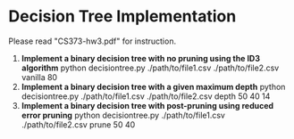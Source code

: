 # **Decision Tree Implementation**
Please read "CS373-hw3.pdf" for instruction.
1. **Implement a binary decision tree with no pruning using the ID3 algorithm**
	python decisiontree.py ./path/to/file1.csv ./path/to/file2.csv vanilla 80
2. **Implement a binary decision tree with a given maximum depth**
	python decisiontree.py ./path/to/file1.csv ./path/to/file2.csv depth 50 40 14
3. **Implement a binary decision tree with post-pruning using reduced error pruning**
	python decisiontree.py ./path/to/file1.csv ./path/to/file2.csv prune 50 40
